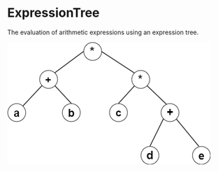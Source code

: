 # ExpressionTree
The evaluation of arithmetic expressions using an expression tree.

<img src = "images/expTree.png">
